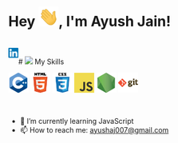 # Hey <img src="https://raw.githubusercontent.com/Ayushaj96/Ayushaj96/main/wave.gif" width="40px">, I'm Ayush Jain!
<br/>

<a href="https://www.linkedin.com/in/ayushaj96/">
  <img align="left" alt="Ayush Jain | Linkedin" width="20px" src="https://raw.githubusercontent.com/Ayushaj96/Ayushaj96/main/assets/linkedin.svg" />
</a>
<br />
# <img src="https://media.giphy.com/media/WUlplcMpOCEmTGBtBW/giphy.gif" width="50"> My Skills

<code><img height="40" src="https://raw.githubusercontent.com/github/explore/80688e429a7d4ef2fca1e82350fe8e3517d3494d/topics/cpp/cpp.png"></code>
<code><img height="40" src="https://raw.githubusercontent.com/github/explore/80688e429a7d4ef2fca1e82350fe8e3517d3494d/topics/html/html.png"></code>
<code><img height="40" src="https://raw.githubusercontent.com/github/explore/80688e429a7d4ef2fca1e82350fe8e3517d3494d/topics/css/css.png"></code>
<code><img height="40" src="https://raw.githubusercontent.com/github/explore/80688e429a7d4ef2fca1e82350fe8e3517d3494d/topics/javascript/javascript.png"></code>
<code><img height="40" src="https://raw.githubusercontent.com/github/explore/80688e429a7d4ef2fca1e82350fe8e3517d3494d/topics/nodejs/nodejs.png"></code>
<code><img height="40" src="https://raw.githubusercontent.com/github/explore/80688e429a7d4ef2fca1e82350fe8e3517d3494d/topics/git/git.png"></code>

<br/>

- 🌱 I’m currently learning JavaScript
- 📫 How to reach me: ayushaj007@gmail.com
<!--
**Ayushaj96/Ayushaj96** is a ✨ _special_ ✨ repository because its `README.md` (this file) appears on your GitHub profile.

Here are some ideas to get you started:

- 🔭 I’m currently working on ...
- 🌱 I’m currently learning ...
- 👯 I’m looking to collaborate on ...
- 🤔 I’m looking for help with ...
- 💬 Ask me about ...
- 📫 How to reach me: ...
- 😄 Pronouns: ...
- ⚡ Fun fact: ...
-->

